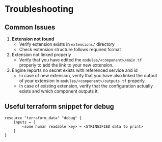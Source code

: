 # Troubleshooting

## Common Issues

1. **Extension not found**
	- Verify extension exists in `extensions/` directory
	- Check extension structure follows required format
2. Extension not linked properly
	- Verify that you have edited the `modules/<component>/main.tf` properly to add the link to your new extension.
3. Engine reports no secret exists with referenced service and id
	- In case of new extension, verify that you have also linked the output of your extension in `modules/<component>/outputs.tf` properly.
	- In case of existing extension, verify that the configuration actually exists and which component outputs it.
## Useful terraform snippet for debug

```hcl
resource "terraform_data" "debug" {
	inputs = {
		<some human readable key> = <STRINGIFIED data to print>
	}
}
```
